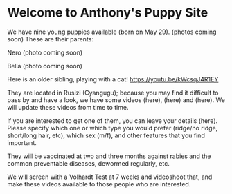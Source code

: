 # Welcome to Anthony's Puppy Site

We have nine young puppies available (born on May 29). (photos coming soon)
These are their parents:

Nero (photo coming soon)

Bella (photo coming soon)

Here is an older sibling, playing with a cat! 
https://youtu.be/kWcsqJ4R1EY

They are located in Rusizi (Cyangugu); because you may find it difficult to pass by and have a look, we have some videos (here), (here) and (here). We will update these videos from time to time.

If you are interested to get one of them, you can leave your details (here). Please specify which one or which type you would prefer (ridge/no ridge, short/long hair, etc), which sex (m/f), and other features that you find important.

They will be vaccinated at two and three months against rabies and the common preventable diseases, dewormed regularly,  etc. 

We will screen with a Volhardt Test at 7 weeks and videoshoot that, and make these videos available to those people who are interested.





